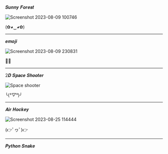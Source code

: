 𝑺𝒖𝒏𝒏𝒚 𝑭𝒐𝒓𝒆𝒔𝒕

![Screenshot 2023-08-09 100746](https://github.com/noriakeivanfard/pythonClass/assets/137643989/f6281fe4-e7a4-4d1c-a4cc-6d58a53343fe)

(✿◕‿◕✿)
____________________________________________________________________________________________________________________________________

𝒆𝒎𝒐𝒋𝒊

![Screenshot 2023-08-09 230831](https://github.com/noriakeivanfard/pythonClass/assets/137643989/5b608112-43a6-4e52-80e1-ba701fb56b4e)

🙂🧢
___________________________________________________________________________________________________________________________________

2𝑫 𝑺𝒑𝒂𝒄𝒆 𝑺𝒉𝒐𝒐𝒕𝒆𝒓

![Space shooter](https://github.com/noriakeivanfard/pythonClass/assets/137643989/88b7540b-48c1-4bb1-938e-cbd6f42fd142)

╰(*°▽°*)╯
___________________________________________________________________________________________________________________________________

𝑨𝒊𝒓 𝑯𝒐𝒄𝒌𝒆𝒚

![Screenshot 2023-08-25 114444](https://github.com/noriakeivanfard/pythonClass/assets/137643989/56f7cc09-2a7c-43b0-81af-792179b0a0e6)

(👉ﾟヮﾟ)👉
_______________________________________________________________________________________________________________________________________

𝑷𝒚𝒕𝒉𝒐𝒏 𝑺𝒏𝒂𝒌𝒆



